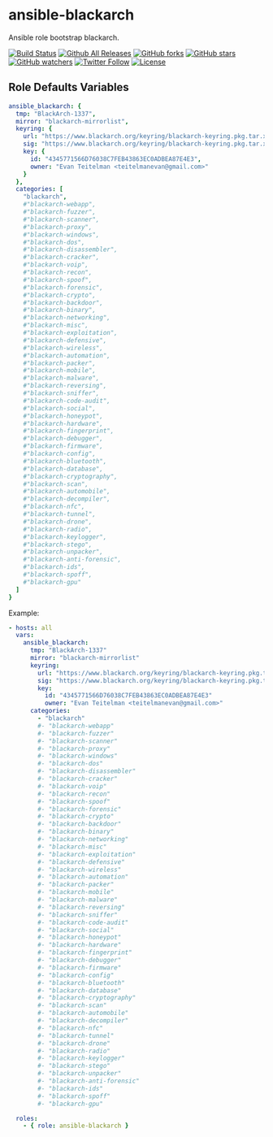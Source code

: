 # ansible-blackarch

Ansible role bootstrap blackarch.

[![Build Status](https://img.shields.io/travis/feffi/ansible-blackarch.svg)](https://travis-ci.org/feffi/ansible-blackarch) [![Github All Releases](https://img.shields.io/github/downloads/feffi/ansible-blackarch/total.svg)](https://github.com/feffi/ansible-blackarch) [![GitHub forks](https://img.shields.io/github/forks/feffi/ansible-blackarch.svg?style=social&label=Fork)](https://github.com/feffi/ansible-blackarch) [![GitHub stars](https://img.shields.io/github/stars/feffi/ansible-blackarch.svg?style=social&label=Star)](https://github.com/feffi/ansible-blackarch) [![GitHub watchers](https://img.shields.io/github/watchers/feffi/ansible-blackarch.svg?style=social&label=Watch)](https://github.com/feffi/ansible-blackarch) [![Twitter Follow](https://img.shields.io/twitter/follow/feffi1.svg?style=social&label=Follow)](https://twitter.com/feffi1) [![License](http://img.shields.io/:license-mit-blue.svg)](https://github.com/feffi/ansible-blackarch/blob/master/LICENSE)

## Role Defaults Variables

```yaml
ansible_blackarch: {
  tmp: "BlackArch-1337",
  mirror: "blackarch-mirrorlist",
  keyring: {
    url: "https://www.blackarch.org/keyring/blackarch-keyring.pkg.tar.xz",
    sig: "https://www.blackarch.org/keyring/blackarch-keyring.pkg.tar.xz.sig",
    key: {
      id: "4345771566D76038C7FEB43863EC0ADBEA87E4E3",
      owner: "Evan Teitelman <teitelmanevan@gmail.com>"
    }
  },
  categories: [
    "blackarch",
    #"blackarch-webapp",
    #"blackarch-fuzzer",
    #"blackarch-scanner",
    #"blackarch-proxy",
    #"blackarch-windows",
    #"blackarch-dos",
    #"blackarch-disassembler",
    #"blackarch-cracker",
    #"blackarch-voip",
    #"blackarch-recon",
    #"blackarch-spoof",
    #"blackarch-forensic",
    #"blackarch-crypto",
    #"blackarch-backdoor",
    #"blackarch-binary",
    #"blackarch-networking",
    #"blackarch-misc",
    #"blackarch-exploitation",
    #"blackarch-defensive",
    #"blackarch-wireless",
    #"blackarch-automation",
    #"blackarch-packer",
    #"blackarch-mobile",
    #"blackarch-malware",
    #"blackarch-reversing",
    #"blackarch-sniffer",
    #"blackarch-code-audit",
    #"blackarch-social",
    #"blackarch-honeypot",
    #"blackarch-hardware",
    #"blackarch-fingerprint",
    #"blackarch-debugger",
    #"blackarch-firmware",
    #"blackarch-config",
    #"blackarch-bluetooth",
    #"blackarch-database",
    #"blackarch-cryptography",
    #"blackarch-scan",
    #"blackarch-automobile",
    #"blackarch-decompiler",
    #"blackarch-nfc",
    #"blackarch-tunnel",
    #"blackarch-drone",
    #"blackarch-radio",
    #"blackarch-keylogger",
    #"blackarch-stego",
    #"blackarch-unpacker",
    #"blackarch-anti-forensic",
    #"blackarch-ids",
    #"blackarch-spoff",
    #"blackarch-gpu"
  ]
}
```

Example:

```yaml
- hosts: all
  vars:
    ansible_blackarch:
      tmp: "BlackArch-1337"
      mirror: "blackarch-mirrorlist"
      keyring:
        url: "https://www.blackarch.org/keyring/blackarch-keyring.pkg.tar.xz"
        sig: "https://www.blackarch.org/keyring/blackarch-keyring.pkg.tar.xz.sig"
        key:
          id: "4345771566D76038C7FEB43863EC0ADBEA87E4E3"
          owner: "Evan Teitelman <teitelmanevan@gmail.com>"
      categories:
        - "blackarch"
        #- "blackarch-webapp"
        #- "blackarch-fuzzer"
        #- "blackarch-scanner"
        #- "blackarch-proxy"
        #- "blackarch-windows"
        #- "blackarch-dos"
        #- "blackarch-disassembler"
        #- "blackarch-cracker"
        #- "blackarch-voip"
        #- "blackarch-recon"
        #- "blackarch-spoof"
        #- "blackarch-forensic"
        #- "blackarch-crypto"
        #- "blackarch-backdoor"
        #- "blackarch-binary"
        #- "blackarch-networking"
        #- "blackarch-misc"
        #- "blackarch-exploitation"
        #- "blackarch-defensive"
        #- "blackarch-wireless"
        #- "blackarch-automation"
        #- "blackarch-packer"
        #- "blackarch-mobile"
        #- "blackarch-malware"
        #- "blackarch-reversing"
        #- "blackarch-sniffer"
        #- "blackarch-code-audit"
        #- "blackarch-social"
        #- "blackarch-honeypot"
        #- "blackarch-hardware"
        #- "blackarch-fingerprint"
        #- "blackarch-debugger"
        #- "blackarch-firmware"
        #- "blackarch-config"
        #- "blackarch-bluetooth"
        #- "blackarch-database"
        #- "blackarch-cryptography"
        #- "blackarch-scan"
        #- "blackarch-automobile"
        #- "blackarch-decompiler"
        #- "blackarch-nfc"
        #- "blackarch-tunnel"
        #- "blackarch-drone"
        #- "blackarch-radio"
        #- "blackarch-keylogger"
        #- "blackarch-stego"
        #- "blackarch-unpacker"
        #- "blackarch-anti-forensic"
        #- "blackarch-ids"
        #- "blackarch-spoff"
        #- "blackarch-gpu"

  roles:
    - { role: ansible-blackarch }
```
